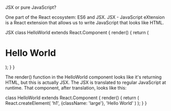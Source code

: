 JSX or pure JavaScript?

One part of the React ecosystem: ES6 and JSX.
JSX - JavaScript eXtension is a React extension that allows us to write JavaScript that looks like HTML.

JSX
class HelloWorld extends React.Component {
  render() {
    return (
      <h1 className='large'>Hello World</h1>
    );
  }
}

The render() function in the HelloWorld component looks like it's returning HTML, but this is actually JSX. The JSX is translated to regular JavaScript at runtime. That component, after translation, looks like this:

class HelloWorld extends React.Component {
  render() {
    return (
      React.createElement(
        'h1',
        {className: 'large'},
        'Hello World'
      )
    );
  }
}